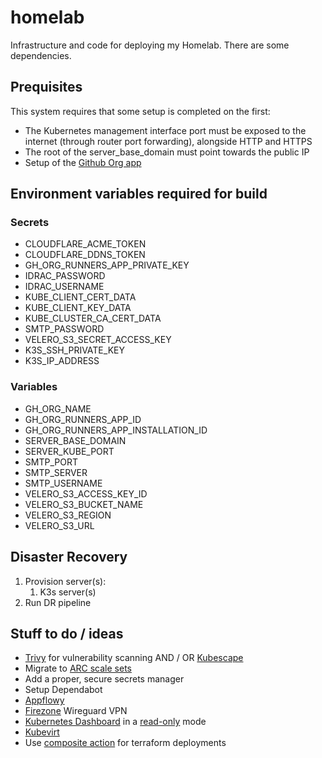 # homelab

Infrastructure and code for deploying my Homelab. There are some dependencies.

## Prequisites

This system requires that some setup is completed on the first:

* The Kubernetes management interface port must be exposed to the internet (through router port forwarding), alongside HTTP and HTTPS
* The root of the server_base_domain must point towards the public IP
* Setup of the [Github Org app](https://github.com/actions/actions-runner-controller/blob/master/docs/using-arc-across-organizations.md)

## Environment variables required for build

### Secrets

* CLOUDFLARE_ACME_TOKEN
* CLOUDFLARE_DDNS_TOKEN
* GH_ORG_RUNNERS_APP_PRIVATE_KEY
* IDRAC_PASSWORD
* IDRAC_USERNAME
* KUBE_CLIENT_CERT_DATA
* KUBE_CLIENT_KEY_DATA
* KUBE_CLUSTER_CA_CERT_DATA
* SMTP_PASSWORD
* VELERO_S3_SECRET_ACCESS_KEY
* K3S_SSH_PRIVATE_KEY
* K3S_IP_ADDRESS

### Variables

* GH_ORG_NAME
* GH_ORG_RUNNERS_APP_ID
* GH_ORG_RUNNERS_APP_INSTALLATION_ID
* SERVER_BASE_DOMAIN
* SERVER_KUBE_PORT
* SMTP_PORT
* SMTP_SERVER
* SMTP_USERNAME
* VELERO_S3_ACCESS_KEY_ID
* VELERO_S3_BUCKET_NAME
* VELERO_S3_REGION
* VELERO_S3_URL

## Disaster Recovery

1. Provision server(s):
   1. K3s server(s)
2. Run DR pipeline

## Stuff to do / ideas

* [Trivy](https://github.com/aquasecurity/Trivy) for vulnerability scanning
  AND / OR
  [Kubescape](https://github.com/kubescape/kubescape)
* Migrate to [ARC scale sets](https://github.com/actions/actions-runner-controller/discussions/2775)
* Add a proper, secure secrets manager
* Setup Dependabot
* [Appflowy](https://www.appflowy.io/)
* [Firezone](https://oopflow.medium.com/how-to-deploy-firezone-on-kubernetes-3373c4ac1a86) Wireguard VPN
* [Kubernetes Dashboard](https://github.com/kubernetes/dashboard/tree/master/charts/helm-chart/kubernetes-dashboard) in a [read-only](https://discuss.kubernetes.io/t/readonly-kubernetes-dashboard/5451/2) mode
* [Kubevirt](https://kubevirt.io/)
* Use [composite action](https://docs.github.com/en/actions/creating-actions/creating-a-composite-action) for terraform deployments
